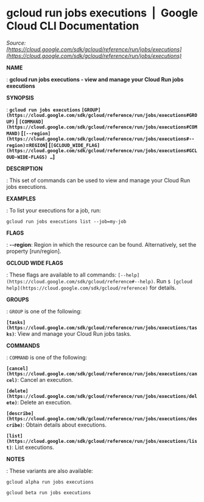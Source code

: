 # gcloud run jobs executions  |  Google Cloud CLI Documentation

*Source: [https://cloud.google.com/sdk/gcloud/reference/run/jobs/executions](https://cloud.google.com/sdk/gcloud/reference/run/jobs/executions)*

**NAME**

: **gcloud run jobs executions - view and manage your Cloud Run jobs executions**

**SYNOPSIS**

: **`gcloud run jobs executions` `[GROUP](https://cloud.google.com/sdk/gcloud/reference/run/jobs/executions#GROUP)` | `[COMMAND](https://cloud.google.com/sdk/gcloud/reference/run/jobs/executions#COMMAND)` [`[--region](https://cloud.google.com/sdk/gcloud/reference/run/jobs/executions#--region)`=`REGION`] [`[GCLOUD_WIDE_FLAG](https://cloud.google.com/sdk/gcloud/reference/run/jobs/executions#GCLOUD-WIDE-FLAGS) …`]**

**DESCRIPTION**

: This set of commands can be used to view and manage your Cloud Run jobs
executions.

**EXAMPLES**

: To list your executions for a job, run:

```
gcloud run jobs executions list --job=my-job
```

**FLAGS**

: **--region**:
Region in which the resource can be found. Alternatively, set the property
[run/region].

**GCLOUD WIDE FLAGS**

: These flags are available to all commands: `[--help](https://cloud.google.com/sdk/gcloud/reference#--help)`.
Run `$ [gcloud help](https://cloud.google.com/sdk/gcloud/reference)` for details.

**GROUPS**

: ``GROUP`` is one of the following:

**`[tasks](https://cloud.google.com/sdk/gcloud/reference/run/jobs/executions/tasks)`**:
View and manage your Cloud Run jobs tasks.

**COMMANDS**

: ``COMMAND`` is one of the following:

**`[cancel](https://cloud.google.com/sdk/gcloud/reference/run/jobs/executions/cancel)`**:
Cancel an execution.

**`[delete](https://cloud.google.com/sdk/gcloud/reference/run/jobs/executions/delete)`**:
Delete an execution.

**`[describe](https://cloud.google.com/sdk/gcloud/reference/run/jobs/executions/describe)`**:
Obtain details about executions.

**`[list](https://cloud.google.com/sdk/gcloud/reference/run/jobs/executions/list)`**:
List executions.

**NOTES**

: These variants are also available:

```
gcloud alpha run jobs executions
```

```
gcloud beta run jobs executions
```
